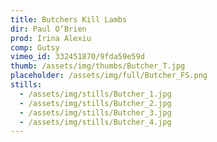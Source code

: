 ```yaml
---
title: Butchers Kill Lambs
dir: Paul O’Brien
prod: Irina Alexiu
comp: Gutsy
vimeo_id: 332451870/9fda59e59d
thumb: /assets/img/thumbs/Butcher_T.jpg
placeholder: /assets/img/full/Butcher_FS.png
stills:
  - /assets/img/stills/Butcher_1.jpg
  - /assets/img/stills/Butcher_2.jpg
  - /assets/img/stills/Butcher_3.jpg
  - /assets/img/stills/Butcher_4.jpg
---
```


